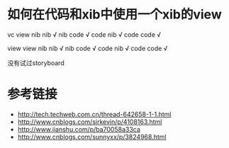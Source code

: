 # 如何在代码和xib中使用一个xib的view

vc view
nib nib √
nib code √
code nib √
code code √

view view
nib nib √
nib code √
code nib √
code code √

没有试过storyboard



# 参考链接
- http://tech.techweb.com.cn/thread-642658-1-1.html
- http://www.cnblogs.com/sirkevin/p/4108163.html
- http://www.jianshu.com/p/ba70058a33ca
- http://www.cnblogs.com/sunnyxx/p/3824968.html

